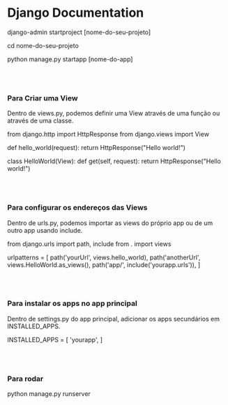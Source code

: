 # Django Documentation

django-admin startproject \[nome-do-seu-projeto]

cd nome-do-seu-projeto

python manage.py startapp \[nome-do-app]

<br><br>

### Para Criar uma View

Dentro de views.py, podemos definir uma View através de uma função ou através de uma classe.

from django.http import HttpResponse
from django.views import View

def hello_world(request):
  return HttpResponse("Hello world!")

class HelloWorld(View):
  def get(self, request):
    return HttpResponse("Hello world!")

<br><br>

### Para configurar os endereços das Views

Dentro de urls.py, podemos importar as views do próprio app ou de um outro app usando include.

from django.urls import path, include
from . import views

urlpatterns = \[
  path('yourUrl', views.hello_world),
  path('anotherUrl', views.HelloWorld.as_views(),
  path('app/', include('yourapp.urls')),
]

<br><br>

### Para instalar os apps no app principal

Dentro de settings.py do app principal, adicionar os apps secundários em INSTALLED_APPS.

INSTALLED_APPS = \[
  'yourapp',
]

<br><br>

### Para rodar

python manage.py runserver



 
